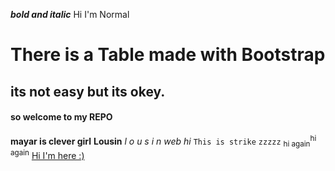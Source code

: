 ***bold and italic***
Hi I'm Normal
# There is a Table made with Bootstrap
## its not easy but its okey.
#### so welcome to my REPO
**mayar is clever girl**
__Lousin__
_l o u s i n_
*web*
_hi_
``This is strike``
`zzzzz`
<sub>hi again</sub><sup>hi again</sup>
<ins>Hi I'm here :)</ins>
